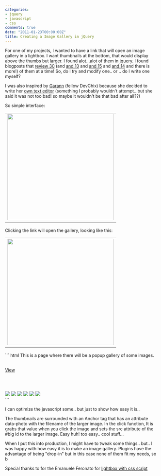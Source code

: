 ```yaml
---
categories:
- jquery
- javascript
- css
comments: true
date: "2011-01-23T00:00:00Z"
title: Creating a Image Gallery in jQuery
---
```


For one of my projects, I wanted to have a link that will open an image gallery in a lightbox. I want thumbnails at the bottom, that would display above the thumbs but larger. I found alot...alot of them in jquery. I found blogposts that <a href="http://javabyexample.wisdomplug.com/web-programming/47-javascript/85-30-best-jquery-photo-plugins-sliders-slideshow-galleries-and-scrollers.html">review 30</a> (and <a href="http://www.queness.com/post/222/10-jquery-photo-gallery-and-slider-plugins">and 10</a> and <a href="http://www.webdesignbooth.com/15-jquery-plugins-for-a-better-photo-gallery-and-slideshow/">and 15</a> and <a href="http://blueprintds.com/2009/01/20/top-14-jquery-photo-slideshow-gallery-plugins/">and 14</a> and there is more!) of them at a time! So, do I try and modify one.. or .. do I write one myself?

I was also inspired by <a href="http://www.garann.com">Garann</a> (fellow DevChix) because she decided to write her <a href="http://www.garann.com/dev/2011/a-wishlist-for-contenteditable/">own text editor</a> (something I probably wouldn't attempt...but she said it was not too bad! so maybe it wouldn't be that bad after all??)

So simple interface:
<table style="width:auto;"><tr><td><a href="http://picasaweb.google.com/lh/photo/Xt0VDIPWOZFi-fY6pEP2_38S6LLzbFiuM5YJao6mtuU?feat=embedwebsite"><img src="http://lh5.ggpht.com/_Svdtpc2IQy4/TTyhF7t5KuI/AAAAAAAAB3k/AJ-m12f--P0/s144/image_gallery_1.png" height="350" /></a></td></tr><tr><td style="font-family:arial,sans-serif; font-size:11px; text-align:right"></td></tr></table>

Clicking the link will open the gallery, looking like this:
<table style="width:auto;"><tr><td><a href="http://picasaweb.google.com/lh/photo/hp88eghU9UUViqGeR0zVF38S6LLzbFiuM5YJao6mtuU?feat=embedwebsite"><img src="http://lh6.ggpht.com/_Svdtpc2IQy4/TTyhFgozFwI/AAAAAAAAB3g/OLs7-2Imf_c/s144/image_gallery_2.png" height="350"  /></a></td></tr><tr><td style="font-family:arial,sans-serif; font-size:11px; text-align:right"></td></tr></table>
<!--more-->
``` html
<html>
  <head>
    <title>sample</title>
   <script src="https://ajax.googleapis.com/ajax/libs/jquery/1.4.4/jquery.min.js" type="text/javascript"></script>
   <style type="text/css">
     #gallery { 
 			display: none;
			position: absolute;
			top: 10;
			left: 30;
			width: 500px;
			height: 400px;
			padding: 16px;
			border: 2px solid red;
			background-color: white;
			z-index:1002;
 
     }
     #gallery img { display: block; }
     #gallery a { padding: 5px 3px 0 0; float: left; display: block; }

     #lightbox { 
     	display: none;
			position: absolute;
			top: 0%;
			left: 0%;
			width: 100%;
			height: 100%;
			background-color: black;
			z-index:1001;
			-moz-opacity: 0.8;
			opacity:.80;
			filter: alpha(opacity=80);
     }
    
     #gallery #thumb_scroller {
         position: absolute;
         width: 400px;
         overflow-y: hidden;
         overflow-x: scroll;
         xoverflow:auto;
         height: 90px;
         z-index: 100;
     }
     a#close_link {
       display: block;
       float: right;
       clear:both;
       background: white;
       padding: 3px;
      }
     #gallery2 {
         position: absolute;
         width: 200px;
         overflow-y: hidden;
         overflow-x: scroll;
         xoverflow:auto;
         height: 90px;
         z-index: 100;
         dir: rtl;

     }

#scrollingContainer{
  height: 90px;
  width: 200px;
  overflow-y: hidden;
  overflow-x: scroll;
  position:absolute;
  top:50px;
  left:50px;
  width: 200px;
}

#scrollingContainer DIV.scroller{
  position: relative;
  width:600px;
}


   <!-- Lightbox code from: -->
   <!-- http://www.emanueleferonato.com/2007/08/22/create-a-lightbox-effect-only-with-css-no-javascript-needed/-->
   </style>
   <script type="text/javascript">
     $(document).ready(function() {
       
      $('#gallery_link').click( function() {
         $('#lightbox').show();
         $('#gallery').show();
      });


      $('#close_link').click( function() {
        $('#lightbox').hide();
        $('#gallery').hide();   
      }); 

      $('#gallery a').click( function() {
        $('#big').attr('src', $(this).attr('data-photo'));      
      });
     });
   </script>
  </head>

  <body>
   <div id="lightbox"></div>
   This is a page where there will be a popup gallery of some images.
  <br/><br/>

  <a id="gallery_link" href="#">View</a>
    
  <br/><br/>

  <div id="gallery">
    <a href="#" id="close_link">Close</a>
    <img id="big" height="300" src="photos/image1.jpg">
    <div id="thumb_scroller">
      <a href="#" data-photo="photos/image1.jpg"><img src="photos/thumb_image1.jpg" /></a>
      <a href="#" data-photo="photos/image2.jpg"><img src="photos/thumb_image2.jpg" /></a>
      <a href="#" data-photo="photos/image1.jpg"><img src="photos/thumb_image1.jpg" /></a>
      <a href="#" data-photo="photos/image2.jpg"><img src="photos/thumb_image2.jpg" /></a>
      <a href="#" data-photo="photos/image1.jpg"><img src="photos/thumb_image1.jpg" /></a>
      <a href="#" data-photo="photos/image2.jpg"><img src="photos/thumb_image2.jpg" /></a>
    </div>
  </div>

  <div id="scrollingContainer">
  <div class="scroller">
      <a href="#" data-photo="photos/image1.jpg"><img src="photos/thumb_image1.jpg" /></a>
      <a href="#" data-photo="photos/image2.jpg"><img src="photos/thumb_image2.jpg" /></a>
      <a href="#" data-photo="photos/image1.jpg"><img src="photos/thumb_image1.jpg" /></a>
      <a href="#" data-photo="photos/image2.jpg"><img src="photos/thumb_image2.jpg" /></a>
      <a href="#" data-photo="photos/image1.jpg"><img src="photos/thumb_image1.jpg" /></a>
      <a href="#" data-photo="photos/image2.jpg"><img src="photos/thumb_image2.jpg" /></a>
  </div> 

  </body>
</html>
```


I can optimize the javascript some.. but just to show how easy it is..

The thumbnails are surrounded with an Anchor tag that has an attribute data-photo with the filename of the larger image. In the click function, It is grabs that value when you click the image and sets the src attribute of the #big id to the larger image. Easy huh! too easy.. cool stuff... 

When I put this into production, I might have to tweak some things.. but..  I was happy with how easy it is to make an image gallery. Plugins have the advantage of being "drop-in" but in this case none of them fit my needs, so b

Special thanks to for the Emanuele Feronato for <a href="http://www.emanueleferonato.com/2007/08/22/create-a-lightbox-effect-only-with-css-no-javascript-needed/">lightbox with css script</a>